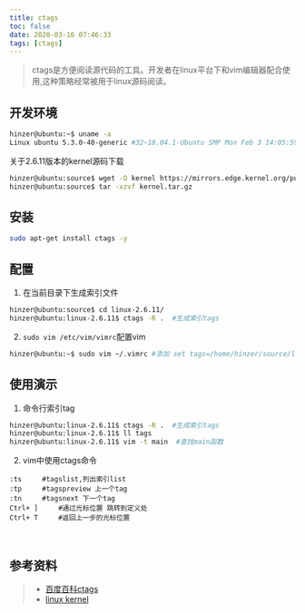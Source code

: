 ```yaml
---
title: ctags
toc: false
date: 2020-03-16 07:46:33
tags: [ctags]
---
```



> ctags是方便阅读源代码的工具。开发者在linux平台下和vim编辑器配合使用,这种策略经常被用于linux源码阅读。

## 开发环境
```bash
hinzer@ubuntu:~$ uname -a
Linux ubuntu 5.3.0-40-generic #32~18.04.1-Ubuntu SMP Mon Feb 3 14:05:59 UTC 2020 x86_64 x86_64 x86_64 GNU/Linux
```

关于2.6.11版本的kernel源码下载
```bash
hinzer@ubuntu:source$ wget -O kernel https://mirrors.edge.kernel.org/pub/linux/kernel/v2.6/linux-2.6.11.tar.gz
hinzer@ubuntu:source$ tar -xzvf kernel.tar.gz 
```


## 安装
```bash
sudo apt-get install ctags -y
```

## 配置
1. 在当前目录下生成索引文件
```bash
hinzer@ubuntu:source$ cd linux-2.6.11/
hinzer@ubuntu:linux-2.6.11$ ctags -R .	#生成索引tags
```


2. `sudo vim /etc/vim/vimrc`配置vim
```bash
hinzer@ubuntu:~$ sudo vim ~/.vimrc #添加 set tags=/home/hinzer/source/linux-2.6.11/tags;
```



## 使用演示
1. 命令行索引tag
```bash
hinzer@ubuntu:linux-2.6.11$ ctags -R .	#生成索引tags
hinzer@ubuntu:linux-2.6.11$ ll tags
hinzer@ubuntu:linux-2.6.11$ vim -t main  #查找main函数
```


2. vim中使用ctags命令
```text
:ts  	#tagslist,列出索引list
:tp 	#tagspreview 上一个tag
:tn 	#tagsnext 下一个tag
Ctrl+ ] 	#通过光标位置 跳转到定义处
Ctrl+ T 	#返回上一步的光标位置
```


<br>

## 参考资料
> - [百度百科ctags](https://baike.baidu.com/item/ctags/3470337)
> - [linux kernel](www.kernel.org)
